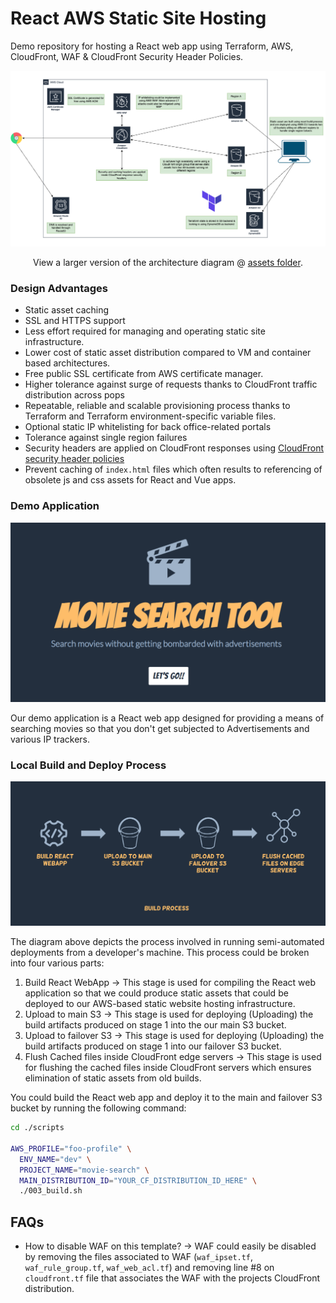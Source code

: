 # React AWS Static Site Hosting

Demo repository for hosting a React web app using Terraform, AWS, CloudFront, WAF &amp; CloudFront Security Header Policies.

![Static Site Hosting on AWS](https://github.com/allanchua101/react_aws_static_hosting/blob/main/assets/diagram-v6.png)

<p align="center">
  View a larger version of the architecture diagram @ <a href="https://github.com/allanchua101/react_aws_static_hosting/blob/main/assets/diagram-v6.png">assets folder</a>.
</p>

### Design Advantages

- Static asset caching
- SSL and HTTPS support
- Less effort required for managing and operating static site infrastructure.
- Lower cost of static asset distribution compared to VM and container based architectures.
- Free public SSL certificate from AWS certificate manager.
- Higher tolerance against surge of requests thanks to CloudFront traffic distribution across pops
- Repeatable, reliable and scalable provisioning process thanks to Terraform and Terraform environment-specific variable files.
- Optional static IP whitelisting for back office-related portals
- Tolerance against single region failures
- Security headers are applied on CloudFront responses using [CloudFront security header policies](https://docs.aws.amazon.com/AmazonCloudFront/latest/DeveloperGuide/using-managed-response-headers-policies.html)
- Prevent caching of `index.html` files which often results to referencing of obsolete js and css assets for React and Vue apps.

### Demo Application

![Home Page](https://github.com/allanchua101/react_aws_static_hosting/blob/main/assets/website-home.png)

Our demo application is a React web app designed for providing a means of searching movies so that you don't get subjected to Advertisements and various IP trackers.

### Local Build and Deploy Process

![Build Process](https://github.com/allanchua101/react_aws_static_hosting/blob/main/assets/build_process.png)

The diagram above depicts the process involved in running semi-automated deployments from a developer's machine. This process could be broken into four various parts:

1. Build React WebApp -> This stage is used for compiling the React web application so that we could produce static assets that could be deployed to our AWS-based static website hosting infrastructure.
2. Upload to main S3 -> This stage is used for deploying (Uploading) the build artifacts produced on stage 1 into the our main S3 bucket.
3. Upload to failover S3 -> This stage is used for deploying (Uploading) the build artifacts produced on stage 1 into our failover S3 bucket.
4. Flush Cached files inside CloudFront edge servers -> This stage is used for flushing the cached files inside CloudFront servers which ensures elimination of static assets from old builds.

You could build the React web app and deploy it to the main and failover S3 bucket by running the following command:

```sh
cd ./scripts

AWS_PROFILE="foo-profile" \
  ENV_NAME="dev" \
  PROJECT_NAME="movie-search" \
  MAIN_DISTRIBUTION_ID="YOUR_CF_DISTRIBUTION_ID_HERE" \
  ./003_build.sh
```

## FAQs

- How to disable WAF on this template? -> WAF could easily be disabled by removing the files associated to WAF (`waf_ipset.tf`, `waf_rule_group.tf`, `waf_web_acl.tf`) and removing line #8 on `cloudfront.tf` file that associates the WAF with the projects CloudFront distribution.
